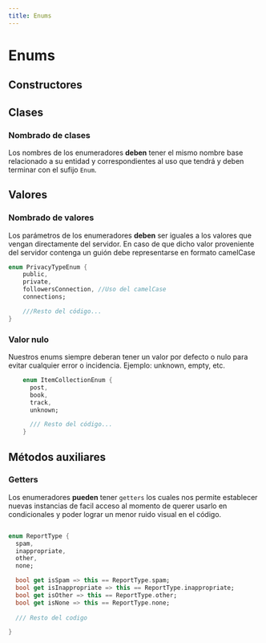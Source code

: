 ```yaml
---
title: Enums
---
```


# Enums

## Constructores

## Clases

### Nombrado de clases

Los nombres de los enumeradores **deben** tener el mismo nombre base relacionado a su entidad y correspondientes al uso que tendrá y deben terminar con el sufijo `Enum`.

## Valores

### Nombrado de valores

Los parámetros de los enumeradores **deben** ser iguales a los valores que vengan directamente del servidor. En caso de que dicho valor proveniente del servidor contenga un guión debe representarse en formato camelCase

```dart title="Nombrado de valores"
enum PrivacyTypeEnum {
    public,
    private,
    followersConnection, //Uso del camelCase
    connections;

    ///Resto del código...
}
```

### Valor nulo

Nuestros enums siempre deberan tener un valor por defecto o nulo para evitar cualquier error o incidencia. Ejemplo: unknown, empty, etc.

```dart title="Valor nulo"
    enum ItemCollectionEnum {
      post,
      book,
      track,
      unknown;

      /// Resto del código...
    }
```

## Métodos auxiliares

### Getters

Los enumeradores **pueden** tener `getters` los cuales nos permite establecer nuevas instancias de facil acceso al momento de querer usarlo en condicionales y poder lograr un menor ruido visual en el código.


```dart title="Getters"

enum ReportType {
  spam,
  inappropriate,
  other,
  none;

  bool get isSpam => this == ReportType.spam;
  bool get isInappropriate => this == ReportType.inappropriate;
  bool get isOther => this == ReportType.other;
  bool get isNone => this == ReportType.none;
  
  /// Resto del codigo

}


```
